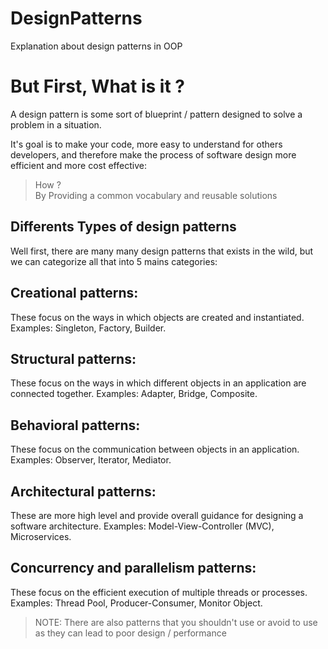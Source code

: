 # DesignPatterns
Explanation about design patterns in OOP


# But First, What is it ?

A design pattern is some sort of blueprint / pattern designed to solve a problem in a situation. 

It's goal is to make your code, more easy to understand for others developers, 
and therefore make the process of software design more efficient and more cost effective:

> How ? <br>
> By Providing a common vocabulary and reusable solutions 


## Differents Types of design patterns

Well first, there are many many design patterns that exists in the wild, but we can categorize all that into 5 mains categories:

## Creational patterns:
These focus on the ways in which objects are created and instantiated. Examples: Singleton, Factory, Builder.

## Structural patterns: 
These focus on the ways in which different objects in an application are connected together. Examples: Adapter, Bridge, Composite.

## Behavioral patterns:
These focus on the communication between objects in an application. Examples: Observer, Iterator, Mediator.

## Architectural patterns:
These are more high level and provide overall guidance for designing a software architecture. Examples: Model-View-Controller (MVC), Microservices.

## Concurrency and parallelism patterns:
These focus on the efficient execution of multiple threads or processes. Examples: Thread Pool, Producer-Consumer, Monitor Object.

> NOTE: There are also patterns that you shouldn't use or avoid to use as they can lead to poor design / performance 
